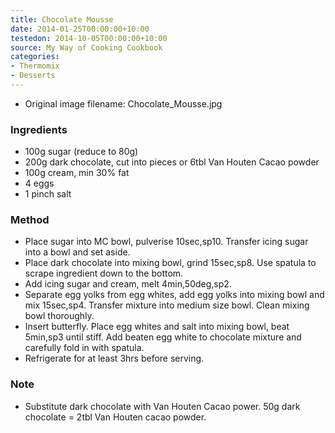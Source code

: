 ```yaml
---
title: Chocolate Mousse
date: 2014-01-25T00:00:00+10:00
testedon: 2014-10-05T00:00:00+10:00
source: My Way of Cooking Cookbook
categories:
- Thermomix
- Desserts
---
```







* Original image filename: Chocolate_Mousse.jpg




### Ingredients

* 100g sugar (reduce to 80g)
* 200g dark chocolate, cut into pieces or 6tbl Van Houten Cacao powder
* 100g cream, min 30% fat
* 4 eggs
* 1 pinch salt

### Method

* Place sugar into MC bowl, pulverise 10sec,sp10.  Transfer icing sugar into a bowl and set aside.
* Place dark chocolate into mixing bowl, grind 15sec,sp8.  Use spatula to scrape ingredient down to the bottom.
* Add icing sugar and cream, melt 4min,50deg,sp2.
* Separate egg yolks from egg whites, add egg yolks into mixing bowl and mix 15sec,sp4.  Transfer mixture into medium size bowl.  Clean mixing bowl thoroughly.
* Insert butterfly.  Place egg whites and salt into mixing bowl, beat 5min,sp3 until stiff.  Add beaten egg white to chocolate mixture and carefully fold in with spatula.  
* Refrigerate for at least 3hrs before serving.

### Note

* Substitute dark chocolate with Van Houten Cacao power.  50g dark chocolate = 2tbl Van Houten cacao powder.
